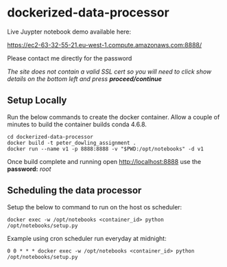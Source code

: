 # dockerized-data-processor
Live Juypter notebook demo available here:

<https://ec2-63-32-55-21.eu-west-1.compute.amazonaws.com:8888/>

Please contact me directly for the password

_The site does not contain a valid SSL cert so you will need to click show details on the bottom left and press **proceed/continue**_
## Setup Locally

Run the below commands to create the docker container. Allow a couple of minutes to build the container builds conda 4.6.8.

```
cd dockerized-data-processor
docker build -t peter_dowling_assignment .
docker run --name v1 -p 8888:8888 -v "$PWD:/opt/notebooks" -d v1
```

Once build complete and running open <http://localhost:8888> use the **password:** _root_

## Scheduling the data processor

Setup the below to command to run on the host os scheduler:

```
docker exec -w /opt/notebooks <container_id> python /opt/notebooks/setup.py

```
Example using cron scheduler run everyday at midnight:
```
0 0 * * * docker exec -w /opt/notebooks <container_id> python /opt/notebooks/setup.py

```
